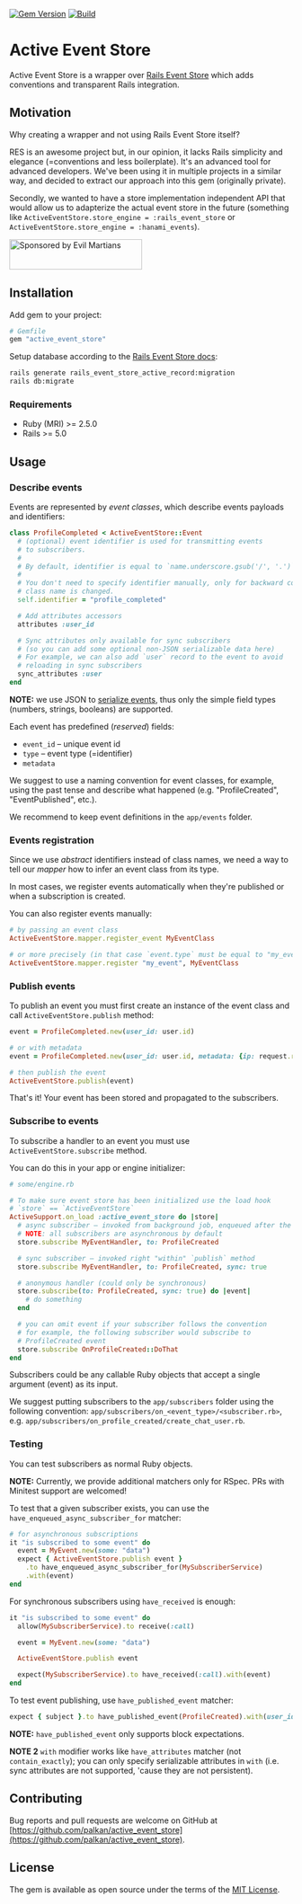 [![Gem Version](https://badge.fury.io/rb/active_event_store.svg)](https://rubygems.org/gems/active_event_store) [![Build](https://github.com/palkan/active_event_store/workflows/Build/badge.svg)](https://github.com/palkan/active_event_store/actions)

# Active Event Store

Active Event Store is a wrapper over [Rails Event Store](https://railseventstore.org/) which adds conventions and transparent Rails integration.

## Motivation

Why creating a wrapper and not using Rails Event Store itself?

RES is an awesome project but, in our opinion, it lacks Rails simplicity and elegance (=conventions and less boilerplate). It's an advanced tool for advanced developers. We've been using it in multiple projects in a similar way, and decided to extract our approach into this gem (originally private).

Secondly, we wanted to have a store implementation independent API that would allow us to adapterize the actual event store in the future (something like `ActiveEventStore.store_engine = :rails_event_store` or `ActiveEventStore.store_engine = :hanami_events`).

<a href="https://evilmartians.com/?utm_source=active_event_store">
<img src="https://evilmartians.com/badges/sponsored-by-evil-martians.svg" alt="Sponsored by Evil Martians" width="236" height="54"></a>

## Installation

Add gem to your project:

```ruby
# Gemfile
gem "active_event_store"
```

Setup database according to the [Rails Event Store docs](https://railseventstore.org/docs/install/#setup-data-model):

```sh
rails generate rails_event_store_active_record:migration
rails db:migrate
```

### Requirements

- Ruby (MRI) >= 2.5.0
- Rails >= 5.0

## Usage

### Describe events

Events are represented by _event classes_, which describe events payloads and identifiers:

```ruby
class ProfileCompleted < ActiveEventStore::Event
  # (optional) event identifier is used for transmitting events
  # to subscribers.
  #
  # By default, identifier is equal to `name.underscore.gsub('/', '.')`.
  #
  # You don't need to specify identifier manually, only for backward compatibility when
  # class name is changed.
  self.identifier = "profile_completed"

  # Add attributes accessors
  attributes :user_id

  # Sync attributes only available for sync subscribers
  # (so you can add some optional non-JSON serializable data here)
  # For example, we can also add `user` record to the event to avoid
  # reloading in sync subscribers
  sync_attributes :user
end
```

**NOTE:** we use JSON to [serialize events](https://railseventstore.org/docs/mapping_serialization/), thus only the simple field types (numbers, strings, booleans) are supported.

Each event has predefined (_reserved_) fields:

- `event_id` – unique event id
- `type` – event type (=identifier)
- `metadata`

We suggest to use a naming convention for event classes, for example, using the past tense and describe what happened (e.g. "ProfileCreated", "EventPublished", etc.).

We recommend to keep event definitions in the `app/events` folder.

### Events registration

Since we use _abstract_ identifiers instead of class names, we need a way to tell our _mapper_ how to infer an event class from its type.

In most cases, we register events automatically when they're published or when a subscription is created.

You can also register events manually:

```ruby
# by passing an event class
ActiveEventStore.mapper.register_event MyEventClass

# or more precisely (in that case `event.type` must be equal to "my_event")
ActiveEventStore.mapper.register "my_event", MyEventClass
```

### Publish events

To publish an event you must first create an instance of the event class and call `ActiveEventStore.publish` method:

```ruby
event = ProfileCompleted.new(user_id: user.id)

# or with metadata
event = ProfileCompleted.new(user_id: user.id, metadata: {ip: request.remote_ip})

# then publish the event
ActiveEventStore.publish(event)
```

That's it! Your event has been stored and propagated to the subscribers.

### Subscribe to events

To subscribe a handler to an event you must use `ActiveEventStore.subscribe` method.

You can do this in your app or engine initializer:

```ruby
# some/engine.rb

# To make sure event store has been initialized use the load hook
# `store` == `ActiveEventStore`
ActiveSupport.on_load :active_event_store do |store|
  # async subscriber – invoked from background job, enqueued after the current transaction commits
  # NOTE: all subscribers are asynchronous by default
  store.subscribe MyEventHandler, to: ProfileCreated

  # sync subscriber – invoked right "within" `publish` method
  store.subscribe MyEventHandler, to: ProfileCreated, sync: true

  # anonymous handler (could only be synchronous)
  store.subscribe(to: ProfileCreated, sync: true) do |event|
    # do something
  end

  # you can omit event if your subscriber follows the convention
  # for example, the following subscriber would subscribe to
  # ProfileCreated event
  store.subscribe OnProfileCreated::DoThat
end
```

Subscribers could be any callable Ruby objects that accept a single argument (event) as its input.

We suggest putting subscribers to the `app/subscribers` folder using the following convention: `app/subscribers/on_<event_type>/<subscriber.rb>`, e.g. `app/subscribers/on_profile_created/create_chat_user.rb`.

### Testing

You can test subscribers as normal Ruby objects.

**NOTE:** Currently, we provide additional matchers only for RSpec. PRs with Minitest support are welcomed!

To test that a given subscriber exists, you can use the `have_enqueued_async_subscriber_for` matcher:

```ruby
# for asynchronous subscriptions
it "is subscribed to some event" do
  event = MyEvent.new(some: "data")
  expect { ActiveEventStore.publish event }
    .to have_enqueued_async_subscriber_for(MySubscriberService)
    .with(event)
end
```

For synchronous subscribers using `have_received` is enough:

```ruby
it "is subscribed to some event" do
  allow(MySubscriberService).to receive(:call)

  event = MyEvent.new(some: "data")

  ActiveEventStore.publish event

  expect(MySubscriberService).to have_received(:call).with(event)
end
```

To test event publishing, use `have_published_event` matcher:

```ruby
expect { subject }.to have_published_event(ProfileCreated).with(user_id: user.id)
```

**NOTE:** `have_published_event` only supports block expectations.

**NOTE 2** `with` modifier works like `have_attributes` matcher (not `contain_exactly`); you can only specify serializable attributes in `with` (i.e. sync attributes are not supported, 'cause they are not persistent).

## Contributing

Bug reports and pull requests are welcome on GitHub at [https://github.com/palkan/active_event_store](https://github.com/palkan/active_event_store).

## License

The gem is available as open source under the terms of the [MIT License](http://opensource.org/licenses/MIT).
